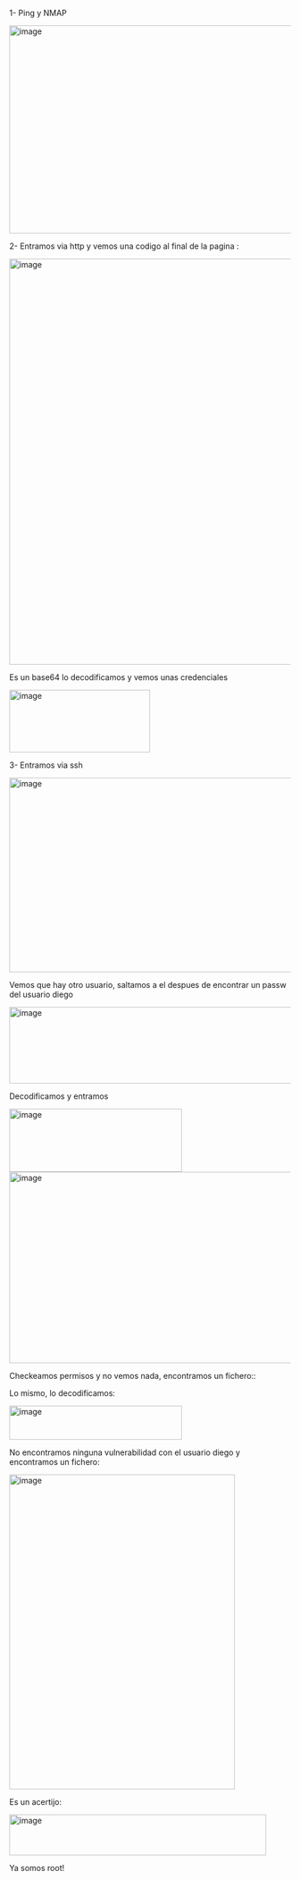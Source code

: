 1- Ping y NMAP

<img width="610" height="372" alt="image" src="https://github.com/user-attachments/assets/f4f4cf6e-993a-416c-b028-3be7a0e58999" />

2- Entramos via http y vemos una codigo al final de la pagina :

<img width="892" height="726" alt="image" src="https://github.com/user-attachments/assets/8d570293-40c3-4f5f-8c46-c16193d2f73c" />

Es un base64 lo decodificamos y vemos unas credenciales

<img width="252" height="112" alt="image" src="https://github.com/user-attachments/assets/74f3763a-4bcb-4fb6-97dd-e7ec2f565dc9" />

3- Entramos via ssh

<img width="510" height="348" alt="image" src="https://github.com/user-attachments/assets/9b4a0463-5fe2-478e-90b4-18a0a2635a79" />

Vemos que hay otro usuario, saltamos a el despues de encontrar un passw del usuario diego

<img width="507" height="137" alt="image" src="https://github.com/user-attachments/assets/f073c96a-bd5c-46e8-aafb-7e5827ce16b6" />

Decodificamos y entramos

<img width="309" height="113" alt="image" src="https://github.com/user-attachments/assets/e4fc77fa-fa37-4a06-abd0-2367071f4a22" />

<img width="506" height="342" alt="image" src="https://github.com/user-attachments/assets/a3959896-e9a1-4b1f-bc4c-e53ed34facd7" />

Checkeamos permisos y no vemos nada, encontramos un fichero::

Lo mismo, lo decodificamos:

<img width="309" height="61" alt="image" src="https://github.com/user-attachments/assets/cd264738-0ec0-4469-bf19-9f98c5a6b780" />

No encontramos ninguna vulnerabilidad con el usuario diego y encontramos un fichero:

<img width="404" height="563" alt="image" src="https://github.com/user-attachments/assets/f66d687e-075b-4f30-9f71-fb31c501c28c" />

Es un acertijo:

<img width="460" height="73" alt="image" src="https://github.com/user-attachments/assets/2c6bae1a-35cb-4f1c-a961-2c8e0bcd5521" />

Ya somos root!

